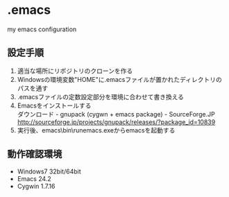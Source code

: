 .emacs
======

my emacs configuration


## 設定手順
1. 適当な場所にリポジトリのクローンを作る
2. Windowsの環境変数"HOME"に.emacsファイルが置かれたディレクトリのパスを通す
3. .emacsファイルの定数設定部分を環境に合わせて書き換える
4. Emacsをインストールする  
   ダウンロード - gnupack (cygwn + emacs package) - SourceForge.JP  
   http://sourceforge.jp/projects/gnupack/releases/?package_id=10839
5. 実行後、emacs\bin\runemacs.exeからemacsを起動する  


## 動作確認環境
- Windows7 32bit/64bit
- Emacs 24.2
- Cygwin 1.7.16


